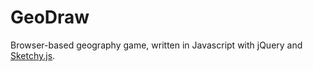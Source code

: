 # GeoDraw

Browser-based geography game, written in Javascript with jQuery and [Sketchy.js](https://github.com/kjkjava/Sketchy.js).
